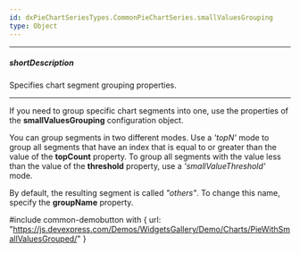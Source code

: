 ```yaml
---
id: dxPieChartSeriesTypes.CommonPieChartSeries.smallValuesGrouping
type: Object
---
```

---
##### shortDescription
Specifies chart segment grouping properties.

---
If you need to group specific chart segments into one, use the properties of the **smallValuesGrouping** configuration object.

You can group segments in two different modes. Use a *'topN'* mode to group all segments that have an index that is equal to or greater than the value of the **topCount** property. To group all segments with the value less than the value of the **threshold** property, use a *'smallValueThreshold'* mode.

By default, the resulting segment is called *"others"*. To change this name, specify the **groupName** property.

#include common-demobutton with {
    url: "https://js.devexpress.com/Demos/WidgetsGallery/Demo/Charts/PieWithSmallValuesGrouped/"
}